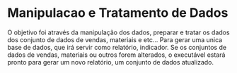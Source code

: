 # Manipulacao e Tratamento de Dados 

O objetivo foi através da manipulação dos dados, preparar e tratar os dados dos conjunto de dados de vendas, materiais e etc... Para gerar uma unica base de dados, que irá servir como relatório, indicador. Se os conjuntos de dados de vendas, materiais ou outros forem alterados, o executável estará pronto para gerar um novo relatório, um conjunto de dados atualizado.
